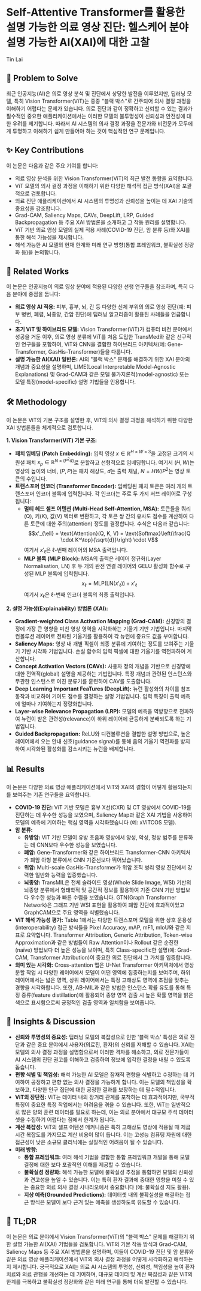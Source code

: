 # Self-Attentive Transformer를 활용한 설명 가능한 의료 영상 진단: 헬스케어 분야 설명 가능한 AI(XAI)에 대한 고찰

Tin Lai

## 🧩 Problem to Solve

최근 인공지능(AI)은 의료 영상 분석 및 진단에서 상당한 발전을 이루었지만, 딥러닝 모델, 특히 Vision Transformer(ViT)는 종종 "블랙 박스"로 간주되어 의사 결정 과정을 이해하기 어렵다는 문제가 있습니다. 의료 진단과 같이 정확하고 신뢰할 수 있는 결과가 필수적인 중요한 애플리케이션에서는 이러한 모델의 불투명성이 신뢰성과 안전성에 대한 우려를 제기합니다. 따라서 AI 시스템의 의사 결정 과정을 전문가와 비전문가 모두에게 투명하고 이해하기 쉽게 만들어야 하는 것이 핵심적인 연구 문제입니다.

## ✨ Key Contributions

이 논문은 다음과 같은 주요 기여를 합니다:

- 의료 영상 분석을 위한 Vision Transformer(ViT)의 최근 발전 동향을 요약합니다.
- ViT 모델의 의사 결정 과정을 이해하기 위한 다양한 해석적 접근 방식(XAI)을 포괄적으로 검토합니다.
- 의료 진단 애플리케이션에서 AI 시스템의 투명성과 신뢰성을 높이는 데 XAI 기술의 중요성을 강조합니다.
- Grad-CAM, Saliency Maps, CAVs, DeepLift, LRP, Guided Backpropagation 등 주요 XAI 방법론을 소개하고 그 작동 원리를 설명합니다.
- ViT 기반 의료 영상 모델의 실제 적용 사례(COVID-19 진단, 암 분류 등)와 XAI를 통한 해석 가능성을 제시합니다.
- 해석 가능한 AI 모델의 현재 한계와 미래 연구 방향(통합 프레임워크, 불확실성 정량화 등)을 논의합니다.

## 📎 Related Works

이 논문은 인공지능이 의료 영상 분야에 적용된 다양한 선행 연구들을 참조하며, 특히 다음 분야에 중점을 둡니다:

- **의료 영상 AI 적용:** 피부, 흉부, 뇌, 간 등 다양한 신체 부위의 의료 영상 진단(예: 피부 병변, 폐렴, 뇌종양, 간암 진단)에 딥러닝 알고리즘이 활용된 사례들을 언급합니다.
- **초기 ViT 및 하이브리드 모델:** Vision Transformer(ViT)가 컴퓨터 비전 분야에서 성공을 거둔 이후, 의료 영상 분류에 ViT를 처음 도입한 TransMed와 같은 선구적인 연구들을 포함하여, ViT와 CNN을 결합한 하이브리드 아키텍처(예: Gene-Transformer, GasHis-Transformer)들을 다룹니다.
- **설명 가능한 AI(XAI) 일반론:** AI의 "블랙 박스" 문제를 해결하기 위한 XAI 분야의 개념과 중요성을 설명하며, LIME(Local Interpretable Model-Agnostic Explanations) 및 Grad-CAM과 같은 모델 불가지론적(model-agnostic) 또는 모델 특정(model-specific) 설명 기법들을 인용합니다.

## 🛠️ Methodology

이 논문은 ViT의 기본 구조를 설명한 후, ViT의 의사 결정 과정을 해석하기 위한 다양한 XAI 방법론들을 체계적으로 검토합니다.

**1. Vision Transformer(ViT) 기본 구조:**

- **패치 임베딩 (Patch Embedding):** 입력 영상 $x \in \mathbb{R}^{H \times W \times 3}$을 고정된 크기의 시퀀셜 패치 $x_p \in \mathbb{R}^{N \times (P^2 d)}$로 분할하고 선형적으로 임베딩합니다. 여기서 $(H, W)$는 영상의 높이와 너비, $(P, P)$는 패치 해상도, $d$는 출력 채널, $N = HW/P^2$는 영상 토큰의 수입니다.
- **트랜스포머 인코더 (Transformer Encoder):** 임베딩된 패치 토큰은 여러 개의 트랜스포머 인코더 블록에 입력됩니다. 각 인코더는 주로 두 가지 서브 레이어로 구성됩니다:
  - **멀티 헤드 셀프 어텐션 (Multi-Head Self-Attention, MSA):** 토큰들을 쿼리(Q), 키(K), 값(V) 벡터로 변환하고, 각 토큰 쌍 간의 유사도 점수를 계산하여 다른 토큰에 대한 주의(attention) 정도를 결정합니다. 수식은 다음과 같습니다:
    $$x'_{\ell} = \text{Attention}(Q, K, V) = \text{Softmax}\left(\frac{Q \cdot K^\top}{\sqrt{d}}\right) \cdot V$$
    여기서 $x'_{\ell}$은 $\ell$-번째 레이어의 MSA 출력입니다.
  - **MLP 블록 (MLP Block):** MSA의 출력은 레이어 정규화(Layer Normalisation, LN) 후 두 개의 완전 연결 레이어와 GELU 활성화 함수로 구성된 MLP 블록에 입력됩니다.
    $$x_{\ell} = \text{MLP}(\text{LN}(x'_{\ell})) + x'_{\ell}$$
    여기서 $x_{\ell}$은 $\ell$-번째 인코더 블록의 최종 출력입니다.

**2. 설명 가능성(Explainability) 방법론 (XAI):**

- **Gradient-weighted Class Activation Mapping (Grad-CAM):** 신경망의 결정에 가장 큰 영향을 미친 영상 영역을 시각화하는 기울기 기반 기법입니다. 마지막 컨볼루션 레이어로 전파된 기울기를 활용하여 각 뉴런에 중요도 값을 부여합니다.
- **Saliency Maps:** 영상 내 개별 픽셀이 최종 분류에 기여하는 정도를 보여주는 기울기 기반 시각화 기법입니다. 손실 함수의 입력 픽셀에 대한 기울기를 역전파하여 계산합니다.
- **Concept Activation Vectors (CAVs):** 사용자 정의 개념을 기반으로 신경망에 대한 전역적(global) 설명을 제공하는 기법입니다. 특정 개념과 관련된 인스턴스와 무관한 인스턴스로 이진 분류기를 훈련하여 CAV를 도출합니다.
- **Deep Learning Important FeaTures (DeepLift):** 뉴런 활성화의 차이를 참조 동작과 비교하여 기여도 점수를 결정하는 설명 기법입니다. 입력 특징이 출력 예측에 얼마나 기여하는지 정량화합니다.
- **Layer-wise Relevance Propagation (LRP):** 모델의 예측을 역방향으로 전파하여 뉴런이 받은 관련성(relevance)이 하위 레이어에 균등하게 분배되도록 하는 기법입니다.
- **Guided Backpropagation:** ReLU와 디컨볼루션을 결합한 설명 방법으로, 높은 레이어에서 오는 안내 신호(guidance signal)를 통해 음의 기울기 역전파를 방지하여 시각화된 활성화를 감소시키는 뉴런을 배제합니다.

## 📊 Results

이 논문은 다양한 의료 영상 애플리케이션에서 ViT와 XAI의 결합이 어떻게 활용되는지를 보여주는 기존 연구들을 요약합니다.

- **COVID-19 진단:** ViT 기반 모델은 흉부 X선(CXR) 및 CT 영상에서 COVID-19를 진단하는 데 우수한 성능을 보였으며, Saliency Map과 같은 XAI 기법을 사용하여 모델의 예측에 기여하는 핵심 영역을 시각화했습니다 (예: xViTCOS 모델).
- **암 분류:**
  - **유방암:** ViT 기반 모델이 유방 초음파 영상에서 양성, 악성, 정상 범주를 분류하는 데 CNN보다 우수한 성능을 보였습니다.
  - **폐암:** Gene-Transformer와 같은 하이브리드 Transformer-CNN 아키텍처가 폐암 아형 분류에서 CNN 기준선보다 뛰어났습니다.
  - **위암:** Multi-scale GasHis-Transformer가 위암 조직 병리 영상 진단에서 강력한 일반화 능력을 입증했습니다.
  - **뇌종양:** TransMIL은 전체 슬라이드 영상(Whole Slide Image, WSI) 기반의 뇌종양 분류에서 형태학적 및 공간적 정보를 활용하여 기존 CNN 기반 방법보다 우수한 성능과 빠른 수렴을 보였습니다. GTN(Graph Transformer Network)은 그래프 기반 WSI 표현을 활용하여 폐암 진단에 효과적이었고 GraphCAM으로 주요 영역을 식별했습니다.
- **ViT 해석 가능성 평가:** Table 1에서는 다양한 트랜스포머 모델을 위한 상호 운용성(interoperability) 접근 방식들을 Pixel Accuracy, mAP, mF1, mIoU와 같은 지표로 요약합니다. Transformer Attribution, Generic Attribution, Token-wise Approximation과 같은 방법들이 Raw Attention이나 Rollout 같은 순진한(naïve) 방법보다 더 높은 성능을 보이며, 특히 Class-specific한 설명(예: Grad-CAM, Transformer Attribution)이 중요한 의료 진단에서 그 가치를 입증합니다.
- **의미 있는 시각화:** Cross-attention 맵은 U-Net Transformer 아키텍처에서 영상 분할 작업 시 다양한 레이어에서 모델이 어떤 영역에 집중하는지를 보여주며, 하위 레이어에서는 넓은 영역, 상위 레이어에서는 특정 고해상도 영역에 초점을 맞추는 경향을 시각화합니다. 또한, AB-MIL과 같은 방법은 인스턴스 확률 유도를 통해 특징 증류(feature distillation)에 활용되어 종양 영역 검출 시 높은 확률 영역을 밝은 색으로 표시함으로써 긍정적인 검출 영역과 일치함을 보여줍니다.

## 🧠 Insights & Discussion

- **신뢰와 투명성의 중요성:** 딥러닝 모델의 복잡성으로 인한 '블랙 박스' 특성은 의료 진단과 같은 중요 분야에서 사용자(의료진, 환자)의 신뢰를 저해할 수 있습니다. XAI는 모델의 의사 결정 과정을 설명함으로써 이러한 격차를 해소하고, 의료 전문가들이 AI 시스템의 진단 권고를 이해하고 검증하여 정보에 입각한 결정을 내릴 수 있도록 돕습니다.
- **편향 식별 및 책임성:** 해석 가능한 AI 모델은 잠재적 편향을 식별하고 수정하는 데 기여하여 공정하고 편향 없는 의사 결정을 가능하게 합니다. 이는 모델의 책임성을 확보하고, 다양한 인구 집단에 대한 공정한 결과를 보장하는 데 필수적입니다.
- **ViT의 장단점:** ViT는 데이터 내의 장거리 관계를 포착하는 데 효과적이지만, 국부적 특징이 중요한 특정 작업에서는 어려움을 겪을 수 있습니다. 또한, ViT는 일반적으로 많은 양의 훈련 데이터를 필요로 하는데, 이는 의료 분야에서 대규모 주석 데이터셋을 수집하기 어렵다는 점에서 한계가 됩니다.
- **계산 복잡성:** ViT의 셀프 어텐션 메커니즘은 특히 고해상도 영상에 적용될 때 제곱 시간 복잡도를 가지므로 계산 비용이 많이 듭니다. 이는 고성능 컴퓨팅 자원에 대한 접근성이 낮은 소규모 클리닉에는 실질적인 어려움이 될 수 있습니다.
- **미래 방향:**
  - **통합 프레임워크:** 여러 해석 기법을 결합한 통합 프레임워크 개발을 통해 모델 결정에 대한 보다 포괄적인 이해를 제공할 수 있습니다.
  - **불확실성 정량화:** 해석 가능한 모델에 불확실성 추정을 통합하면 모델의 신뢰성과 견고성을 높일 수 있습니다. 이는 특히 환자 결과에 중대한 영향을 미칠 수 있는 중요한 의료 의사 결정 시나리오에서 중요합니다 (예: 불확실성 지도 활용).
  - **지상 예측(Grounded Predictions):** 데이터셋 내의 불확실성을 해결하는 접근 방식은 모델이 보다 근거 있는 예측을 생성하도록 유도할 수 있습니다.

## 📌 TL;DR

이 논문은 의료 분야에서 Vision Transformer(ViT)의 "블랙 박스" 문제를 해결하기 위한 설명 가능한 AI(XAI) 기법들을 검토합니다. ViT의 기본 작동 방식과 Grad-CAM, Saliency Maps 등 주요 XAI 방법론을 설명하며, 이들이 COVID-19 진단 및 암 분류와 같은 의료 영상 애플리케이션에서 ViT의 의사 결정 과정을 어떻게 시각화하고 해석하는지 제시합니다. 궁극적으로 XAI는 의료 AI 시스템의 투명성, 신뢰성, 책임성을 높여 환자 치료와 의료 관행을 개선하는 데 기여하며, 대규모 데이터 및 계산 복잡성과 같은 ViT의 한계를 극복하고 불확실성 정량화와 같은 미래 연구를 통해 더욱 발전할 수 있습니다.
